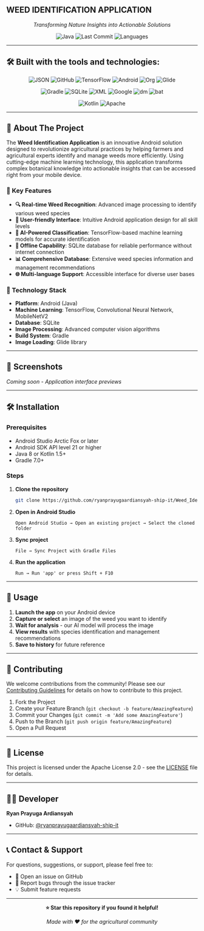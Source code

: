 
## WEED IDENTIFICATION APPLICATION

<div align="center">

*Transforming Nature Insights into Actionable Solutions*

![Java](https://img.shields.io/badge/java-100%25-blue?style=flat-square&logo=java)
![Last Commit](https://img.shields.io/badge/last_commit-today-green?style=flat-square)
![Languages](https://img.shields.io/badge/languages-1-lightgray?style=flat-square)

</div>

---

## 🛠️ Built with the tools and technologies:

<div align="center">

![JSON](https://img.shields.io/badge/JSON-000000?style=for-the-badge&logo=json&logoColor=white)
![GitHub](https://img.shields.io/badge/GitHub-181717?style=for-the-badge&logo=github&logoColor=white)
![TensorFlow](https://img.shields.io/badge/TensorFlow-FF6F00?style=for-the-badge&logo=tensorflow&logoColor=white)
![Android](https://img.shields.io/badge/Android-3DDC84?style=for-the-badge&logo=android&logoColor=white)
![Org](https://img.shields.io/badge/Org_Mode-77AA99?style=for-the-badge&logo=org&logoColor=white)
![Glide](https://img.shields.io/badge/Glide-4285F4?style=for-the-badge&logo=google&logoColor=white)

![Gradle](https://img.shields.io/badge/Gradle-02303A?style=for-the-badge&logo=gradle&logoColor=white)
![SQLite](https://img.shields.io/badge/SQLite-003B57?style=for-the-badge&logo=sqlite&logoColor=white)
![XML](https://img.shields.io/badge/XML-FF6600?style=for-the-badge&logo=xml&logoColor=white)
![Google](https://img.shields.io/badge/Google-4285F4?style=for-the-badge&logo=google&logoColor=white)
![dm](https://img.shields.io/badge/dm-2E8B57?style=for-the-badge)
![bat](https://img.shields.io/badge/bat-1E1E1E?style=for-the-badge)

![Kotlin](https://img.shields.io/badge/Kotlin-0095D5?style=for-the-badge&logo=kotlin&logoColor=white)
![Apache](https://img.shields.io/badge/Apache-D22128?style=for-the-badge&logo=apache&logoColor=white)

</div>

---

## 🌱 About The Project

The **Weed Identification Application** is an innovative Android solution designed to revolutionize agricultural practices by helping farmers and agricultural experts identify and manage weeds more efficiently. Using cutting-edge machine learning technology, this application transforms complex botanical knowledge into actionable insights that can be accessed right from your mobile device.

### 🎯 Key Features

- **🔍 Real-time Weed Recognition**: Advanced image processing to identify various weed species
- **📱 User-friendly Interface**: Intuitive Android application design for all skill levels  
- **🤖 AI-Powered Classification**: TensorFlow-based machine learning models for accurate identification
- **💾 Offline Capability**: SQLite database for reliable performance without internet connection
- **📊 Comprehensive Database**: Extensive weed species information and management recommendations
- **🌐 Multi-language Support**: Accessible interface for diverse user bases

### 🚀 Technology Stack

- **Platform**: Android (Java)
- **Machine Learning**: TensorFlow, Convolutional Neural Network, MobileNetV2
- **Database**: SQLite  
- **Image Processing**: Advanced computer vision algorithms
- **Build System**: Gradle
- **Image Loading**: Glide library

---

## 📸 Screenshots

*Coming soon - Application interface previews*

---

## 🛠️ Installation

### Prerequisites

- Android Studio Arctic Fox or later
- Android SDK API level 21 or higher
- Java 8 or Kotlin 1.5+
- Gradle 7.0+

### Steps

1. **Clone the repository**
   ```bash
   git clone https://github.com/ryanprayugaardiansyah-ship-it/Weed_Identification_Application.git
   ```

2. **Open in Android Studio**
   ```
   Open Android Studio → Open an existing project → Select the cloned folder
   ```

3. **Sync project**
   ```
   File → Sync Project with Gradle Files
   ```

4. **Run the application**
   ```
   Run → Run 'app' or press Shift + F10
   ```

---

## 📱 Usage

1. **Launch the app** on your Android device
2. **Capture or select** an image of the weed you want to identify
3. **Wait for analysis** - our AI model will process the image
4. **View results** with species identification and management recommendations
5. **Save to history** for future reference

---

## 🤝 Contributing

We welcome contributions from the community! Please see our [Contributing Guidelines](CONTRIBUTING.md) for details on how to contribute to this project.

1. Fork the Project
2. Create your Feature Branch (`git checkout -b feature/AmazingFeature`)
3. Commit your Changes (`git commit -m 'Add some AmazingFeature'`)
4. Push to the Branch (`git push origin feature/AmazingFeature`)
5. Open a Pull Request

---

## 📄 License

This project is licensed under the Apache License 2.0 - see the [LICENSE](LICENSE) file for details.

---

## 👨‍💻 Developer

**Ryan Prayuga Ardiansyah**
- GitHub: [@ryanprayugaardiansyah-ship-it](https://github.com/ryanprayugaardiansyah-ship-it)

---

## 📞 Contact & Support

For questions, suggestions, or support, please feel free to:
- 📧 Open an issue on GitHub
- 🐛 Report bugs through the issue tracker
- 💡 Submit feature requests

---

<div align="center">

**⭐ Star this repository if you found it helpful!**

*Made with ❤️ for the agricultural community*

</div>
